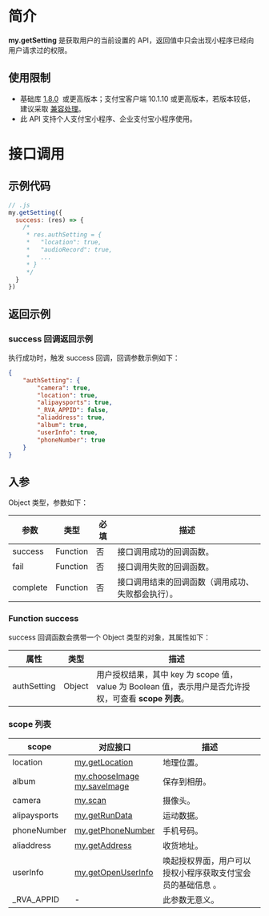 # 简介
**my.getSetting** 是获取用户的当前设置的 API，返回值中只会出现小程序已经向用户请求过的权限。

## 使用限制

- 基础库 [1.8.0](https://opendocs.alipay.com/mini/framework/lib)  或更高版本；支付宝客户端  10.1.10 或更高版本，若版本较低，建议采取 [兼容处理](https://opendocs.alipay.com/mini/framework/compatibility)。 
- 此 API 支持个人支付宝小程序、企业支付宝小程序使用。

# 接口调用

## 示例代码

```javascript
// .js
my.getSetting({
  success: (res) => {
    /*
     * res.authSetting = {
     *   "location": true,
     *   "audioRecord": true,
     *   ...
     * }
     */
  }
})
```

## 返回示例

### success 回调返回示例

执行成功时，触发 success 回调，回调参数示例如下：

```json
{
    "authSetting": {
        "camera": true,
        "location": true,
        "alipaysports": true,
        "_RVA_APPID": false,
        "aliaddress": true,
        "album": true,
        "userInfo": true,
        "phoneNumber": true
    }
}
```

## 入参

Object 类型，参数如下：

| **参数** | **类型** | **必填** | **描述** |
| --- | --- | --- | --- |
| success | Function | 否 | 接口调用成功的回调函数。 |
| fail | Function | 否 | 接口调用失败的回调函数。 |
| complete | Function | 否 | 接口调用结束的回调函数（调用成功、失败都会执行）。 |

### Function success

success 回调函数会携带一个 Object 类型的对象，其属性如下：

| **属性** | **类型** | **描述** |
| --- | --- | --- |
| authSetting | Object | 用户授权结果，其中 key 为 scope 值，value 为 Boolean 值，表示用户是否允许授权，可查看 **scope 列表**。 |

### scope 列表
| **scope** | **对应接口** | **描述** |
| --- | --- | --- |
| location | [my.getLocation](https://opendocs.alipay.com/mini/api/mkxuqd) | 地理位置。 |
| album | [my.chooseImage](https://opendocs.alipay.com/mini/api/media/image/my.chooseimage)<br />[my.saveImage](https://opendocs.alipay.com/mini/api/media/image/my.saveimage) | 保存到相册。 |
| camera | [my.scan](https://opendocs.alipay.com/mini/api/scan) | 摄像头。 |
| alipaysports | [my.getRunData](https://opendocs.alipay.com/mini/api/gxuu7v) | 运动数据。 |
| phoneNumber | [my.getPhoneNumber](https://opendocs.alipay.com/mini/api/getphonenumber) | 手机号码。 |
| aliaddress | [my.getAddress](https://opendocs.alipay.com/mini/api/lymgfk) | 收货地址。 |
| userInfo | [my.getOpenUserInfo](https://opendocs.alipay.com/mini/api/ch8chh) | 唤起授权界面，用户可以授权小程序获取支付宝会员的基础信息 。 |
| _RVA_APPID | - | 此参数无意义。 |

